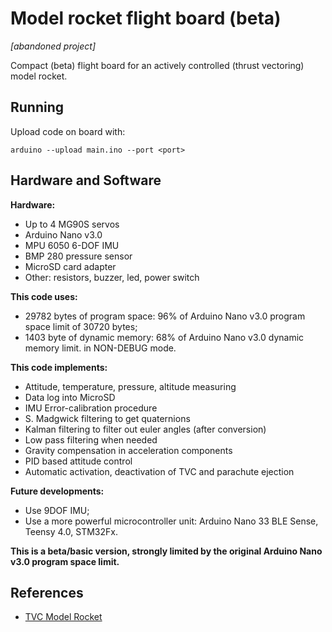 # Model rocket flight board (beta)
*[abandoned project]*

Compact (beta) flight board for an actively controlled (thrust vectoring) model rocket.

## Running

Upload code on board with:
```
arduino --upload main.ino --port <port>
```

## Hardware and Software

**Hardware:**
- Up to 4 MG90S servos
- Arduino Nano v3.0
- MPU 6050 6-DOF IMU
- BMP 280 pressure sensor
- MicroSD card adapter
- Other: resistors, buzzer, led, power switch

**This code uses:**
- 29782 bytes of program space: 96% of Arduino Nano v3.0 program space limit of 30720 bytes;
- 1403 byte of dynamic memory: 68% of Arduino Nano v3.0 dynamic memory limit.
in NON-DEBUG mode.

**This code implements:**
- Attitude, temperature, pressure, altitude measuring
- Data log into MicroSD
- IMU Error-calibration procedure
- S. Madgwick filtering to get quaternions
- Kalman filtering to filter out euler angles (after conversion)
- Low pass filtering when needed
- Gravity compensation in acceleration components
- PID based attitude control
- Automatic activation, deactivation of TVC and parachute ejection

**Future developments:**
- Use 9DOF IMU;
- Use a more powerful microcontroller unit: Arduino Nano 33 BLE Sense, Teensy 4.0, STM32Fx.

**This is a beta/basic version, strongly limited by the original Arduino Nano v3.0 program space limit.**

## References

- [TVC Model Rocket](https://www.tommasomarroni.com/random-posts/)
